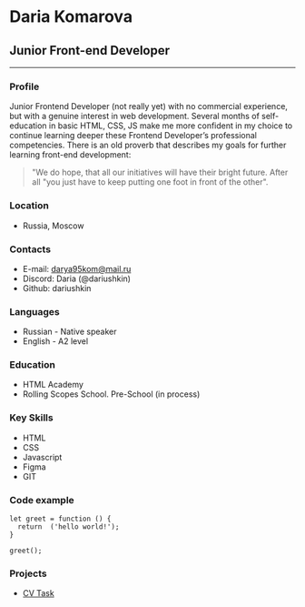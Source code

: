 # Daria Komarova
## Junior Front-end Developer
*****************************
### Profile
Junior Frontend Developer (not really yet) with no commercial experience, but with a genuine interest in web development. Several months of self-education in basic HTML, CSS, JS make me more confident in my choice to continue learning deeper these Frontend Developer’s professional competencies. 
There is an old proverb that describes my goals for further learning front-end development:

> "We do hope, that all our initiatives will have their bright future. After all "you just have to keep putting one foot in front of the other".

### Location
* Russia, Moscow

### Contacts
* E-mail: darya95kom@mail.ru
* Discord: Daria (@dariushkin)
* Github: dariushkin

### Languages
* Russian - Native speaker
* English  - A2 level

### Education
* HTML Academy
* Rolling Scopes School. Pre-School (in process)

### Key Skills
* HTML 
* CSS
* Javascript
* Figma
* GIT

### Code example

```
let greet = function () {
  return  ('hello world!');
}

greet();
```

### Projects

* [CV Task](https://dariushkin.github.io/rsschool-cv/cv "CV Task")